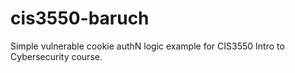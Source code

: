 # cis3550-baruch
Simple vulnerable cookie authN logic example for CIS3550 Intro to Cybersecurity course. 
